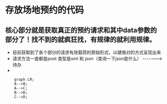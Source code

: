 # 存放场地预约的代码
## 核心部分就是获取真正的预约请求和其中data参数的部分了！找不到的就疯狂找，有规律的就利用规律。
- 目前获取到了各个部分的请求有效载荷的原始形式，以键值对的方式呈现出来   
- 请求方法一直都是post 类型是xml 和 json（查询一下json是什么） ------->待办
- 
```mermaid
	graph LR;
	A-->B;
	A-->C;
	B-->D;
	C-->D;
```
	

